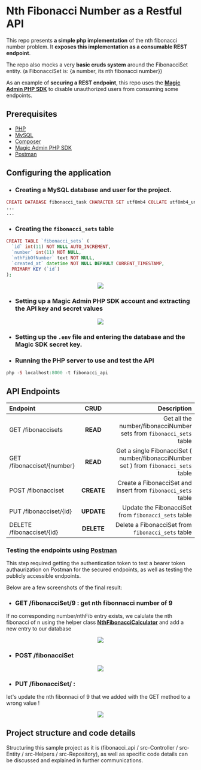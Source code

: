 # Nth Fibonacci Number as a Restful API

This repo presents **a simple php implementation** of the nth fibonacci number problem.
It **exposes this implementation as a consumable REST endpoint**.

The repo also mocks a very **basic cruds system** around the FibonacciSet entity. (a FibonacciSet is: {a number, its nth fibonacci number})

As an example of **securing a REST endpoint**, this repo uses the **[Magic Admin PHP SDK](https://github.com/magiclabs/magic-admin-php)**
 to disable unauthorized users from consuming some endpoints.

## Prerequisites

- [PHP](https://www.php.net/downloads.php)
- [MySQL](https://www.mysql.com/downloads/)
- [Composer](http://getcomposer.org/)
- [Magic Admin PHP SDK](https://github.com/magiclabs/magic-admin-php)
- [Postman](https://www.postman.com/downloads/)

## Configuring the application

- ### Creating a MySQL database and user for the project.

```php
CREATE DATABASE fibonacci_task CHARACTER SET utf8mb4 COLLATE utf8mb4_unicode_ci;
...
...
```

- ### Creating the `fibonacci_sets` table

```php
CREATE TABLE `fibonacci_sets` (
  `id` int(11) NOT NULL AUTO_INCREMENT,
  `number` int(11) NOT NULL,
  `nthFibOfNumber` text NOT NULL,
  `created_at` datetime NOT NULL DEFAULT CURRENT_TIMESTAMP,
  PRIMARY KEY (`id`)
);
```

<p align="center">
<img src="https://raw.githubusercontent.com/AmalH/FibonacciTask/master/readmeScreenshots/database.png"/>
</p>

- ### Setting up a Magic Admin PHP SDK account and extracting the API key and secret values

<p align="center">
<img src="https://raw.githubusercontent.com/AmalH/FibonacciTask/master/readmeScreenshots/magic_dashboard.png"/>
</p>

- ### Setting up the `.env` file and entering the database and the Magic SDK secret key.
- ### Running the PHP server to use and test the API
 
```php
php -S localhost:8000 -t fibonacci_api
```

## API Endpoints

| Endpoint               |    CRUD    |                                Description |
| :---------------- | :--------:      | -----------------------------------------: |
| GET /fibonaccisets        |    **READ**  |        Get all the number/fibonacciNumber sets from `fibonacci_sets` table |
| GET /fibonacciset/{number}    |  **READ**  |        Get a single FibonacciSet ( number/fibonacciNumber set ) from `fibonacci_sets` table |
| POST /fibonacciset        | **CREATE** | Create a FibonacciSet and insert from `fibonacci_sets` table |
| PUT /fibonacciset/{id}    | **UPDATE** |            Update the FibonacciSet from `fibonacci_sets` table |
| DELETE /fibonacciset/{id} | **DELETE** |            Delete a FibonacciSet from `fibonacci_sets` table |

### Testing the endpoints using [Postman](https://www.postman.com/)

This step required getting the authentication token to test a bearer token authaurization on Postman for the secured endpoints, as well as testing the publicly accessible endpoints.

Below are a few screenshots of the final result:

- ### GET /fibonacciSet/9 : get nth fibonnacci number of 9

If no corresponding number/nthFib entry exists, we calulate the nth fibonacci of n using the helper class **[NthFibonacciCalculator](https://github.com/AmalH/FibonacciTask/src/Helpers/NthFibonacciCalculator.php)** and add a new entry to our database

<p align="center">
<img src="https://raw.githubusercontent.com/AmalH/FibonacciTask/master/readmeScreenshots/get_fibonacci_of_9.png"/>
</p>

- ### POST /fibonacciSet

<p align="center">
<img src="https://raw.githubusercontent.com/AmalH/FibonacciTask/master/readmeScreenshots/post_fibonacciSet.png"/>
</p>

- ### PUT /fibonacciSet/ : 

let's update the nth fibonnaci of 9 that we added with the GET method to a wrong value !

<p align="center">
<img src="https://raw.githubusercontent.com/AmalH/FibonacciTask/master/readmeScreenshots/update_fibonacci_of_9.png"/>
</p>

## Project structure and code details

Structuring this sample project as it is (fibonacci_api / src-Controller / src-Entity / src-Helpers / src-Repository), as well as specific code details can be discussed and explained in further communications.
